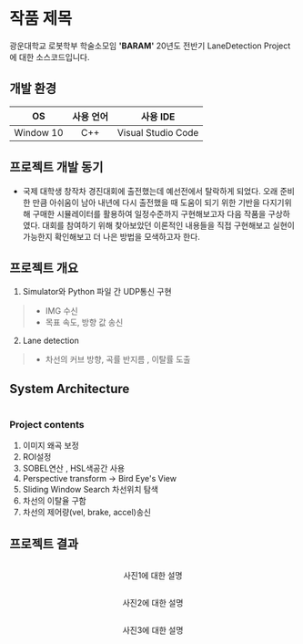 # 작품 제목

광운대학교 로봇학부 학술소모임 **'BARAM'** 20년도 전반기 LaneDetection Project에 대한 소스코드입니다.  

## 개발 환경
|OS|사용 언어|사용 IDE|
|:---:|:---:|:---:|
|Window 10|C++|Visual Studio Code|

## 프로젝트 개발 동기

-  국제 대학생 창작차 경진대회에 출전했는데 예선전에서 탈락하게 되었다. 오래 준비한 만큼 아쉬움이 남아 내년에 다시 출전했을 때 도움이 되기 위한 기반을 다지기위해 구매한 시뮬레이터를 활용하여 일정수준까지 구현해보고자 다음 작품을 구상하였다. 대회를 참여하기 위해 찾아보았던 이론적인 내용들을 직접 구현해보고 실현이 가능한지 확인해보고 더 나은 방법을 모색하고자 한다. 

## 프로젝트 개요
1. Simulator와 Python 파일 간 UDP통신 구현  
> - IMG 수신
> - 목표 속도, 방향 값 송신
2. Lane detection  
> - 차선의 커브 방향, 곡률 반지름 , 이탈률 도출


## System Architecture
<p align="center"><img src=" " width="600px"></p>  


### Project contents

1. 이미지 왜곡 보정
2. ROI설정
3. SOBEL연산 , HSL색공간 사용
4. Perspective transform -> Bird Eye's View  
5. Sliding Window Search 차선위치 탐색  
6. 차선의 이탈율 구함  
7. 차선의 제어량(vel, brake, accel)송신


## 프로젝트 결과

<p align="center"><img src=" " width="500px"></p>  
<p align="center"> 사진1에 대한 설명 </p>  

<p align="center"><img src=" " width="500px"></p>  
<p align="center"> 사진2에 대한 설명 </p>  

<p align="center"><img src=" " width="500px"></p>  
<p align="center"> 사진3에 대한 설명 </p>  

